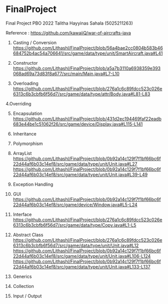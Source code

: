 # FinalProject

Final Project PBO 2022 Talitha Hayyinas Sahala (5025211263)

Reference : https://github.com/kawaiiQ/war-of-aircrafts-java

1. Casting / Conversion 
https://github.com/Lithashl/FinalProject/blob/56a4bae2cc0804b583b46684752b4ac54a706641/src/game/data/type/unit/SmartAircraft.java#L41

3. Constructor
https://github.com/Lithashl/FinalProject/blob/a5a7b3110a6938359e393068ad69a73d83f8a677/src/main/Main.java#L7-L10

3. Overloading 
https://github.com/Lithashl/FinalProject/blob/276a1c6c89fdcc523c026e6313c6b3cbfb6f56d7/src/game/data/type/attr/Body.java#L81-L83

4.Overriding

5. Encapsulation
https://github.com/Lithashl/FinalProject/blob/431d2ec194469faf22eadb683e44be1c51062f26/src/game/device/Display.java#L115-L141

7. Inheritance
8. Polymorphism
9. ArrayList
https://github.com/Lithashl/FinalProject/blob/0b92a14c129f7f1bf66bc6f22d44af6b03c14ef8/src/game/data/type/unit/Unit.java#L27
https://github.com/Lithashl/FinalProject/blob/0b92a14c129f7f1bf66bc6f22d44af6b03c14ef8/src/game/data/type/unit/Unit.java#L39-L49
10. Exception Handling
11. GUI
https://github.com/Lithashl/FinalProject/blob/0b92a14c129f7f1bf66bc6f22d44af6b03c14ef8/src/game/device/Window.java#L5-L24

13. Interface
https://github.com/Lithashl/FinalProject/blob/276a1c6c89fdcc523c026e6313c6b3cbfb6f56d7/src/game/data/type/Copy.java#L1-L5
13. Abstract Class
https://github.com/Lithashl/FinalProject/blob/276a1c6c89fdcc523c026e6313c6b3cbfb6f56d7/src/game/data/type/unit/Unit.java#L12
https://github.com/Lithashl/FinalProject/blob/0b92a14c129f7f1bf66bc6f22d44af6b03c14ef8/src/game/data/type/unit/Unit.java#L106-L124
https://github.com/Lithashl/FinalProject/blob/0b92a14c129f7f1bf66bc6f22d44af6b03c14ef8/src/game/data/type/unit/Unit.java#L133-L137

15. Generics
16. Collection

18. Input / Output

